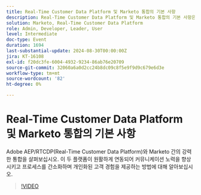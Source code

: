 ```yaml
---
title: Real-Time Customer Data Platform 및 Marketo 통합의 기본 사항
description: Real-Time Customer Data Platform 및 Marketo 통합의 기본 사항은 Adobe AEP/RTCDP와 Marketo이 어떻게 상호 작용하여 커뮤니케이션을 향상시키고 프로세스를 간소화하며 개인화된 고객 경험을 제공하는지 살펴봅니다.
solution: Marketo, Real-Time Customer Data Platform
role: Admin, Developer, Leader, User
level: Intermediate
doc-type: Event
duration: 1694
last-substantial-update: 2024-08-30T00:00:00Z
jira: KT-16108
exl-id: f20dc3fe-6004-4932-9234-86ab76e20709
source-git-commit: 32060a6a0d2cc24b8dc09c8f5e9f9d9c679e6d3e
workflow-type: tm+mt
source-wordcount: '82'
ht-degree: 0%

---
```


# Real-Time Customer Data Platform 및 Marketo 통합의 기본 사항

Adobe AEP/RTCDP(Real-Time Customer Data Platform)와 Marketo 간의 강력한 통합을 살펴보십시오. 이 두 플랫폼이 원활하게 연동되어 커뮤니케이션 노력을 향상시키고 프로세스를 간소화하며 개인화된 고객 경험을 제공하는 방법에 대해 알아보십시오.

>[!VIDEO](https://video.tv.adobe.com/v/3433675/?learn=on&captions=kor)
